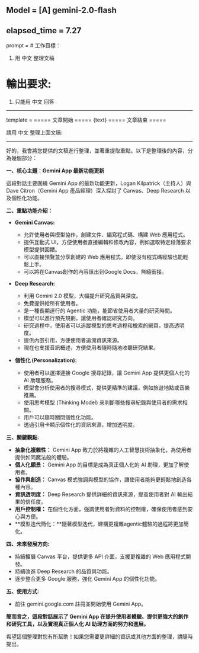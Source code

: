 Model = [A] gemini-2.0-flash
---

elapsed_time = 7.27
---

prompt = # 工作目標：
1. 用 中文 整理文稿
# 輸出要求:
1. 只能用 中文 回答

---

template = 
===== 文章開始 =====
{text}
===== 文章結束 =====

請用 中文 整理上面文稿:

---

好的，我會將您提供的文稿進行整理，並著重提取重點。以下是整理後的內容，分為幾個部分：

**一、核心主題：Gemini App 最新功能更新**

這段對話主要圍繞 Gemini App 的最新功能更新，Logan Kilpatrick（主持人）與 Dave Citron（Gemini App 產品經理）深入探討了 Canvas、Deep Research 以及個性化功能。

**二、重點功能介紹：**

*   **Gemini Canvas:**
    *   允許使用者與模型協作，創建文件、編寫程式碼、構建 Web 應用程式。
    *   提供互動式 UI，方便使用者直接編輯和修改內容，例如選取特定段落要求模型提供回饋。
    *   可以直接預覽並分享創建的 Web 應用程式，即使沒有程式碼經驗也能輕鬆上手。
    *   可以將在Canvas創作的內容匯出到Google Docs，無縫銜接。

*   **Deep Research:**
    *   利用 Gemini 2.0 模型，大幅提升研究品質與深度。
    *   免費提供給所有使用者。
    *   是一種長期運行的 Agentic 功能，能節省使用者大量的研究時間。
    *   模型可以進行預先規劃，讓使用者確認研究方向。
    *   研究過程中，使用者可以追蹤模型的思考過程和檢索的網頁，提高透明度。
    *   提供內嵌引用，方便使用者追溯資訊來源。
    *   現在也支援音訊概述，方便使用者隨時隨地收聽研究結果。

*   **個性化 (Personalization):**
    *   使用者可以選擇連接 Google 搜尋紀錄，讓 Gemini App 提供更個人化的 AI 助理服務。
    *   模型會分析使用者的搜尋模式，提供更精準的建議，例如旅遊地點或音樂推薦。
    *   使用思考模型 (Thinking Model) 來判斷哪些搜尋紀錄與使用者的需求相關。
    *   用戶可以隨時關閉個性化功能。
    *   透過引用卡顯示個性化的資訊來源，增加透明度。

**三、關鍵觀點:**

*   **抽象化複雜性：** Gemini App 致力於將複雜的人工智慧技術抽象化，為使用者提供如同魔法般的體驗。
*   **個人化願景：** Gemini App 的目標是成為真正個人化的 AI 助理，更加了解使用者。
*   **協作與創造：** Canvas 模式強調與模型的協作，讓使用者能夠更輕鬆地創造各種內容。
*   **資訊透明度：** Deep Research 提供詳細的資訊來源，提高使用者對 AI 輸出結果的信任度。
*   **用戶控制權：** 在個性化方面，強調使用者對資料的控制權，確保使用者感到安心與方便。
*   **模型迭代簡化：**隨著模型迭代，建構更複雜agentic體驗的過程將更加簡化。

**四、未來發展方向:**

*   持續擴展 Canvas 平台，提供更多 API 介面，支援更複雜的 Web 應用程式開發。
*   持續改進 Deep Research 的品質與功能。
*   逐步整合更多 Google 服務，強化 Gemini App 的個性化功能。

**五、使用方式:**

*   前往 gemini.google.com 註冊並開始使用 Gemini App。

**簡而言之，這段對話展示了 Gemini App 在提升使用者體驗、提供更強大的創作和研究工具，以及實現真正個人化 AI 助理方面的努力和進展。**

希望這個整理對您有所幫助！如果您需要更詳細的資訊或其他方面的整理，請隨時提出。